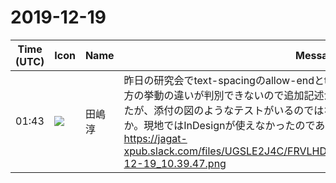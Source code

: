 # 2019-12-19

|Time (UTC)|Icon|Name|Message|
|---|---|---|---|
|01:43|![](https://secure.gravatar.com/avatar/698cc14290c3976fdd9f0a23494b87c1.jpg?s=72&d=https%3A%2F%2Fa.slack-edge.com%2Fdf10d%2Fimg%2Favatars%2Fava_0018-72.png)|田嶋　淳|昨日の研究会でtext-spacingのallow-endとtrim-endのテストについて、現状だと双方の挙動の違いが判別できないので追加記述がいるのではないかという発言をしましたが、添付の図のようなテストがいるのではないかと思っています。いかがでしょうか。現地ではInDesignが使えなかったのであらためて作りました。<br>https://jagat-xpub.slack.com/files/UGSLE2J4C/FRVLHDDU5/____________________________2019-12-19_10.39.47.png|

